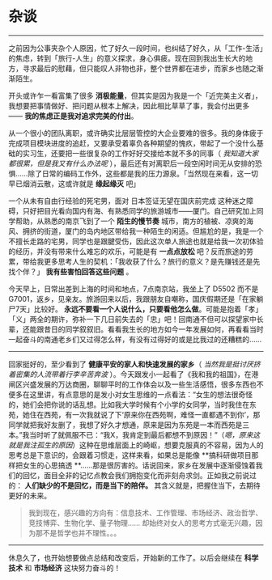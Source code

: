 # 杂谈

----

之前因为公事夹杂个人原因，忙了好久一段时间，也纠结了好久，从「工作-生活」的焦虑，转到「旅行-人生」的意义探求，身心俱疲。现在回到我出生长大的地方，寻求最后的慰藉，但只能叹人非物也非，整个世界都在进步，而家乡也随之渐渐陌生。

开头或许乍一看富集了很多 **消极能量**，但其实是因为我是一个「近完美主义者」，我想要把事情做好、把问题从根本上解决，因此相比草草了事，我会付出更多 —— **我的焦虑正是我对追求完美的付出**。

从一个很小的团队离职，或许确实比层层管控的大企业要难的很多。我的身体疲于完成项目模块进度的追赶，又要承受着辜负各种期望的愧疚，带起了一个没什么基础的实习生，还要把一些很复杂的工作好好交接给本就不多的同事（ *我知道大家都很累，但是我又有什么办法呢* ），最后还有对离职后一段空闲时间无从安排的恐惧……除了日常的编码工作外，这些都是我的压力源泉。「当然现在来看，这一切早已烟消云散，这或许就是 **缘起缘灭** 吧」

一个从未有自由行经验的死宅男，面对 日本签证无望在国庆前完成 这种迷之障碍，只好把目光看向国内有海、有熟悉同学的旅游城市——厦门。自己研究加上同学帮助，从熟悉的南京飞到了一个 **陌生的慢节奏** 城市，南方的植被、凉爽的海风、拥挤的街道，厦门的岛内地区带给我一种陌生的闲适。但尴尬的是，我是一个不擅长走路的宅男，同学也是跟腱受伤，因此这次单人旅途也就是给我一次初体验的经历，并没有带来什么难忘的欢乐，可能是有 **一点点放松** 吧？反而旅途的劳累，带给我更多思考人生的契机：「我收获了什么？旅行的意义？是先赚钱还是先找个伴？」 **我有些害怕回答这些问题** 。

今天早上，日常出差到上海的时间和地点，7点南京站，我坐上了 D5502 而不是 G7001，返乡，见亲友。旅游回来以后，我跟朋友自嘲称，国庆假期还是「在家躺尸7天」比较好。 **永远不要看一个人说什么，只要看他怎么做**。可能是抱着「孝」「义」两全的期许，弥补一下几日前失去的「忠」吧！回南通不但可以探望家中长辈，还能跟昔日的同学叙叙旧。看看我生长的地方如今一年发展如何，再看看当时一起奋斗的南通老乡们又过得怎么样，有没有过得好的或是比我过的还糟糕的……

----

回家挺好的，至少看到了 **健康平安的家人和快速发展的家乡**（ *当然我是挺讨厌挤着密集的人流带着行李辛苦奔波* ）。今天跟发小一起看了《我和我的祖国》，在港闸区兴盛发展的万达商圈，聊聊平时的工作体会以及一些生活感悟，很多东西也不便多在这里讲，有点意思的是发小对女生思维的一点看法：“女生的想法很奇怪的，她们会把你说的话乱想。比如我大学时候有个小学的女同学，当时我住在东苑，她住在西苑，有一次我就说了下‘原来你在西苑啊，难怪一直都遇不到你’，那同学就把我好友删了，我想了好久才想通，原来是因为东苑是一本而西苑是三本。”我当时听了就佩服不已：“我X，我肯定到最后都想不到原因！”（*嗯，原来这就是我注孤生的原因*）这种在思维层面上的崎岖，想要克服真的不容易，因为人的思考总是下意识的，会跟着习惯走，这样来看，如果总是能像 **搞科研做项目那样把女生的心思搞透 **……那是很厉害的。话说回来，家乡在发展中逐渐侵蚀着我们的回忆，面目全非的记忆点教会我们拥抱变化而非刻舟求剑。正如我之前说过的： **人们缺少的不是回忆，而是当下的陪伴。** 其含义就是，把握住当下，去期待更好的未来。

> 我到现在，感兴趣的方向有：信息技术、工作管理、市场经济、政治哲学、竞技博弈、生物化学、量子物理…… 却始终对女人的思考方式毫无兴趣，因为那不是哲学也并不理性。。。

----

休息久了，也开始想要做点总结和改变后，开始新的工作了。以后会继续在 **科学技术** 和 **市场经济** 这块努力奋斗的！